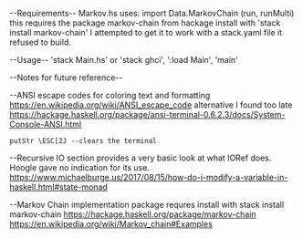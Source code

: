 --Requirements--
Markov.hs uses: import Data.MarkovChain (run, runMulti)
this requires the package markov-chain from hackage 
install with 'stack install markov-chain'
I attempted to get it to work with a stack.yaml file it refused to build.

--Usage--
'stack Main.hs'
or
'stack ghci', ':load Main', 'main'


--Notes for future reference--

--ANSI escape codes for coloring text and formatting
	https://en.wikipedia.org/wiki/ANSI_escape_code
	alternative I found too late
	https://hackage.haskell.org/package/ansi-terminal-0.6.2.3/docs/System-Console-ANSI.html
	
	putStr \ESC[2J --clears the terminal
	
--Recursive IO section provides a very basic look at what IORef does. Hoogle gave no indication
	for its use.
	https://www.michaelburge.us/2017/08/15/how-do-i-modify-a-variable-in-haskell.html#state-monad
	
--Markov Chain implementation package requres install with stack install markov-chain
	https://hackage.haskell.org/package/markov-chain
	https://en.wikipedia.org/wiki/Markov_chain#Examples
	
	
